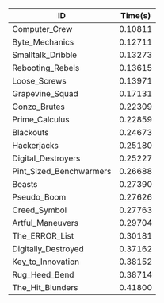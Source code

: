 |ID|Time(s)|
|-|-|
|Computer_Crew|0.10811|
|Byte_Mechanics|0.12711|
|Smalltalk_Dribble|0.13273|
|Rebooting_Rebels|0.13615|
|Loose_Screws|0.13971|
|Grapevine_Squad|0.17131|
|Gonzo_Brutes|0.22309|
|Prime_Calculus|0.22859|
|Blackouts|0.24673|
|Hackerjacks|0.25180|
|Digital_Destroyers|0.25227|
|Pint_Sized_Benchwarmers|0.26688|
|Beasts|0.27390|
|Pseudo_Boom|0.27626|
|Creed_Symbol|0.27763|
|Artful_Maneuvers|0.29704|
|The_ERROR_List|0.30181|
|Digitally_Destroyed|0.37162|
|Key_to_Innovation|0.38152|
|Rug_Heed_Bend|0.38714|
|The_Hit_Blunders|0.41800|
